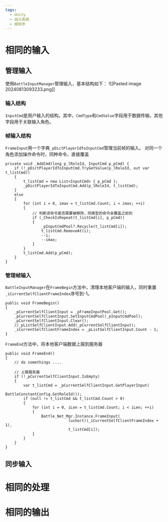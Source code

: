 ```yaml
---
tags:
  - Unity
  - 战斗系统
  - 帧同步
---
```


# 相同的输入
## 管理输入

使用`BattleInputManager`管理输入，基本结构如下：
![[Pasted image 20240813093233.png]]
### 输入结构
`InputCmd`是用户输入的结构。其中，`CmdType`和`CmdValue`字段用于数据传输，其他字段用于关联输入角色。

### 帧输入结构
`FrameInput`用一个字典`_pDictPlayerIdToInputCmd`管理当前帧的输入。
对同一个角色添加操作命令时，同种命令，直接覆盖
```CSharp
private void _AddCmd(long p_lRoleId, InputCmd p_pCmd) {  
    if (!_pDictPlayerIdToInputCmd.TryGetValue(p_lRoleId, out var t_listCmd))  
    {        
	    t_listCmd = new List<InputCmd> { p_pCmd };  
        _pDictPlayerIdToInputCmd.Add(p_lRoleId, t_listCmd);  
    }    
    else  
    {  
        for (int i = 0, imax = t_listCmd.Count; i < imax; ++i)   
        {  
	        // 判断该命令是否需要被移除，同类型的命令会覆盖之前的
            if (_CheckIsRepeat(t_listCmd[i], p_pCmd))  
            {                
	            _pInputCmdPool?.Recycle(t_listCmd[i]);  
                t_listCmd.RemoveAt(i);  
                --i;  
                --imax;  
            }        
        }        
        t_listCmd.Add(p_pCmd);  
    }
}
```

### 管理帧输入

`BattleInputManager`在`FrameBegin`方法中，清理本地客户端的输入，同时重置`_iCurrentSelfClientFrameIndex`序号到-1。
```CSharp
public void FrameBegin()  
{  
    _pCurrentSelfClientInput = _pFrameInputPool.Get();  
    _pCurrentSelfClientInput.SetInputCmdPool(_pInputCmdPool);  
    _pCurrentSelfClientInput.Clear();  
    //_pListSelfClientInput.Add(_pCurrentSelfClientInput);  
    _iCurrentSelfClientFrameIndex = _pListSelfClientInput.Count - 1;  
}
```
`FrameEnd`方法中，将本地客户端数据上报到服务器
```CSharp
public void FrameEnd()
{
    // do somethings ....

    // 上报服务器
    if (!_pCurrentSelfClientInput.IsEmpty)
    {
        var t_listCmd = _pCurrentSelfClientInput.GetPlayerInput(
									        BattleConstantConfig.GetRoleId());
        if (null != t_listCmd && t_listCmd.Count > 0)
        {
            for (int i = 0, iLen = t_listCmd.Count; i < iLen; ++i)
            {
                Battle_Net_Mgr.Instance.FrameInput(
                            (ushort)(_iCurrentSelfClientFrameIndex + 1),
                            t_listCmd[i]);
            }
        }
    }
}
```


## 同步输入



# 相同的处理


# 相同的输出

